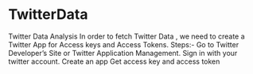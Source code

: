 # TwitterData
Twitter Data Analysis 
In order to fetch Twitter Data , we need to create a
Twitter App for Access keys and Access Tokens.
Steps:-
Go to Twitter Developer’s Site or Twitter Application Management.
Sign in with your twitter account.
Create an app
Get access key and access token 


